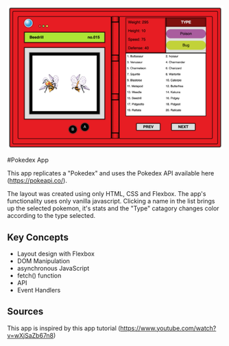 ![alt text](https://github.com/jlapegna/js-pokedex-api/blob/master/img/pokedexpreview.png?raw=true)

#Pokedex App

This app replicates a "Pokedex" and uses the Pokedex API available here (https://pokeapi.co/).

The layout was created using only HTML, CSS and Flexbox. The app's functionality uses only vanilla javascript. Clicking a name in the list brings up the selected pokemon, it's stats and the "Type" catagory changes color according to the type selected.


## Key Concepts

* Layout design with Flexbox
* DOM Manipulation
* asynchronous JavaScript
* fetch() function
* API
* Event Handlers


## Sources
This app is inspired by this app tutorial (https://www.youtube.com/watch?v=wXjSaZb67n8)
